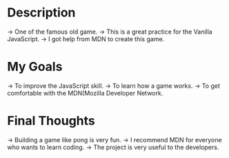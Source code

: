 # Description
 -> One of the famous old game.
 -> This is a great practice for the Vanilla JavaScript.
 -> I got help from MDN to create this game.

# My Goals
 -> To improve the JavaScript skill.
 -> To learn how a game works.
 -> To get comfortable with the MDN(Mozilla Developer Network.
 
# Final Thoughts
 -> Building a game like pong is very fun.
 -> I recommend MDN for everyone who wants to learn coding.
 -> The project is very useful to the developers.
